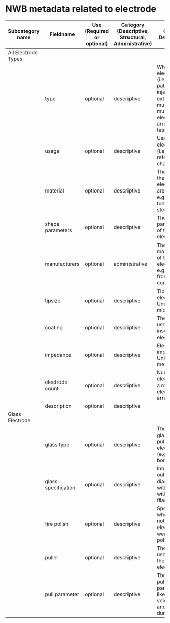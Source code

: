 # NWB metadata related to electrode

| Subcategory name | Fieldname | Use (Required or optional) | Category (Descriptive, Structural, Administrative) | General Description | Type |
| -------- | -------- | -------- | -------- | -------- | -------- |
| All Electrode Types | | | | | |
| | type | optional | descriptive | What type of electrode (i.e., sharp, patch, injection, extracellular, multibarrel, mutli-electrode-array, tetrode) | string |
| | usage | optional | descriptive | Usage of electrode (i.e., round, reference, channel) | string |
| |  material | optional | descriptive | The Material the electrodes are made of e.g. glass. tungsten, steel, etc. | string | 
| | shape parameters | optional | descriptive | The shape parameters of the electrode | string |
| | manufacturers | optional | administrative | The manufacturer of the electrodes if e.g. ordered from a company | string |
| | tipsize | optional | descriptive | Tip size of electrode. Units in micrometers. | float |
| | coating | optional | descriptive | The coating used to insulate the electrodes | string |
| | impedance | optional | descriptive | Electrode impedance. Units in megaohms. | float |
| | electrode count | optional | descriptive | Number of electrodes in a multi-electrode-array | int |
| | description | optional | descriptive | | string |
| Glass Electrode  | | | | | |
| | glass type | optional | descriptive | The type of glass used to pull these electrodes. (e.g. quartz, borosilicate) | string |
| | glass specification | optional | descriptive | Inner and outer diameter, with or without filament | string |
| | fire polish | optional | descriptive | Specifies whether or not the electrodes were fire polished | boolean |
| | puller | optional | descriptive | The puller used to make the electrodes | string |
| | pull parameter | optional | descriptive | The specific pull parameters like heat, trip velocity, heat and cooling duration, etc. | string |
